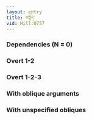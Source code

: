 ```yaml
---
layout: entry
title: བསྟོད་
vid: Hill:0757
---
```

### Dependencies (N = 0)


### Overt 1-2


### Overt 1-2-3


### With oblique arguments


### With unspecified obliques
